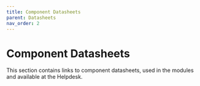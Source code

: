 ```yaml
---
title: Component Datasheets
parent: Datasheets
nav_order: 2
---
```


# Component Datasheets

This section contains links to component datasheets, used in the
modules and available at the Helpdesk.